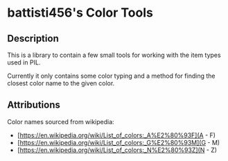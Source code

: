 # battisti456's Color Tools

## Description

This is a library to contain a few small tools for working with the item types used in PIL.

Currently it only contains some color typing and a method for finding the closest color name to the given color.

## Attributions

Color names sourced from wikipedia:
 - [https://en.wikipedia.org/wiki/List_of_colors:_A%E2%80%93F](A - F) 
 - [https://en.wikipedia.org/wiki/List_of_colors:_G%E2%80%93M](G - M) 
 - [https://en.wikipedia.org/wiki/List_of_colors:_N%E2%80%93Z](N - Z) 
